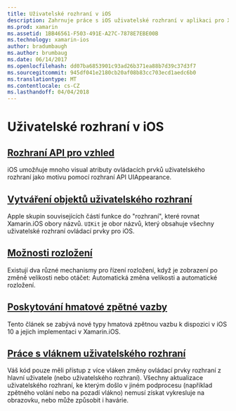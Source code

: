 ```yaml
---
title: Uživatelské rozhraní v iOS
description: Zahrnuje práce s iOS uživatelské rozhraní v aplikaci pro Xamarin.iOS.
ms.prod: xamarin
ms.assetid: 1BB46561-F503-491E-A27C-7878E7EBE00B
ms.technology: xamarin-ios
author: bradumbaugh
ms.author: brumbaug
ms.date: 06/14/2017
ms.openlocfilehash: dd07ba6853901c93ad26b371ea88b7d39c37d3f7
ms.sourcegitcommit: 945df041e2180cb20af08b83cc703ecd1aedc6b0
ms.translationtype: MT
ms.contentlocale: cs-CZ
ms.lasthandoff: 04/04/2018
---
```

# <a name="user-interface-in-ios"></a>Uživatelské rozhraní v iOS

## <a name="appearance-apiintroduction-to-the-appearance-apimd"></a>[Rozhraní API pro vzhled](introduction-to-the-appearance-api.md)

iOS umožňuje mnoho visual atributy ovládacích prvků uživatelského rozhraní jako motivu pomocí rozhraní API UIAppearance.

## <a name="creating-user-interface-objectsiosuser-interfaceios-uicreating-ui-objectsmd"></a>[Vytváření objektů uživatelského rozhraní](~/ios/user-interface/ios-ui/creating-ui-objects.md)

Apple skupin souvisejících částí funkce do "rozhraní", které rovnat Xamarin.iOS obory názvů. `UIKit` je obor názvů, který obsahuje všechny uživatelské rozhraní ovládací prvky pro iOS.

## <a name="layout-optionsiosuser-interfaceios-uilayout-optionsmd"></a>[Možnosti rozložení](~/ios/user-interface/ios-ui/layout-options.md)

Existují dva různé mechanismy pro řízení rozložení, když je zobrazení po změně velikosti nebo otáčet: Automatická změna velikosti a automatické rozložení.

## <a name="providing-haptic-feedbackiosuser-interfaceios-uihaptic-feedbackmd"></a>[Poskytování hmatové zpětné vazby](~/ios/user-interface/ios-ui/haptic-feedback.md)

Tento článek se zabývá nové typy hmatová zpětnou vazbu k dispozici v iOS 10 a jejich implementaci v Xamarin.iOS.

## <a name="working-with-the-ui-threadiosuser-interfaceios-uiui-threadmd"></a>[Práce s vláknem uživatelského rozhraní](~/ios/user-interface/ios-ui/ui-thread.md)

Váš kód pouze měli přístup z více vláken změny ovládací prvky rozhraní z hlavní uživatele (nebo uživatelského rozhraní). Všechny aktualizace uživatelského rozhraní, ke kterým došlo v jiném podprocesu (například zpětného volání nebo na pozadí vlákno) nemusí získat vykresluje na obrazovku, nebo může způsobit i havárie.




